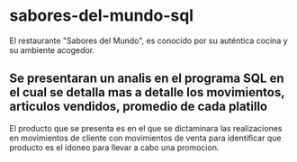 # sabores-del-mundo-sql
 El restaurante "Sabores del Mundo", es conocido por su auténtica cocina y su ambiente  acogedor.
## Se presentaran un analis en el programa SQL en el cual se detalla mas a detalle los movimientos, articulos vendidos, promedio de cada platillo
El producto que se presenta es en el que se dictaminara las realizaciones en movimientos de cliente con movimientos de venta para identificar que producto es el idoneo para llevar a cabo una promocion.

